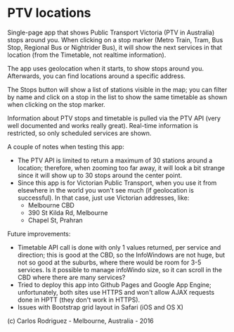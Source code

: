 PTV locations
=============

Single-page app that shows Public Transport Victoria (PTV in Australia) stops around you. When clicking on a stop marker (Metro Train, Tram, Bus Stop, Regional Bus or Nightrider Bus), it will show the next services in that location (from the Timetable, not realtime information).

The app uses geolocation when it starts, to show stops around you. Afterwards, you can find locations around a specific address.

The Stops button will show a list of stations visible in the map; you can filter by name and click on a stop in the list to show the same timetable as shown when clicking on the stop marker.

Information about PTV stops and timetable is pulled via the PTV API (very well documented and works really great). Real-time information is restricted, so only scheduled services are shown.

A couple of notes when testing this app:
  - The PTV API is limited to return a maximum of 30 stations around a location;
  therefore, when zooming too far away, it will look a bit strange since it will show up to 30 stops around the center point.
  - Since this app is for Victorian Public Transport, when you use it from elsewhere in the world you won't see much (if geolocation is successful). In that case, just use Victorian addresses, like:
    * Melbourne CBD
    * 390 St Kilda Rd, Melbourne
    * Chapel St, Prahran

Future improvements:
  - Timetable API call is done with only 1 values returned, per service and direction; this is good at the CBD, so the InfoWindows are not huge, but not so good at the suburbs, where there would be room for 3-5 services. Is it possible to manage infoWindo size, so it can scroll in the CBD where there are many services?
  - Tried to deploy this app into Github Pages and Google App Engine; unfortunately, both sites use HTTPS and won't allow AJAX requests done in HPTT (they don't work in HTTPS).
  - Issues with Bootstrap grid layout in Safari (iOS and OS X)

(c) Carlos Rodriguez - Melbourne, Australia - 2016
